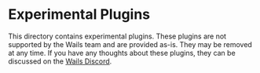 # Experimental Plugins

This directory contains experimental plugins. These plugins are not supported by the Wails team and are provided as-is. 
They may be removed at any time. If you have any thoughts about these plugins, they can be discussed on the [Wails Discord](https://discord.gg/u8JkcWsG).